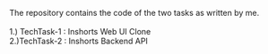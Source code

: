 The repository contains the code of the two tasks as written by me.<br><br>
1.) TechTask-1 : Inshorts Web UI Clone<br>
2.)TechTask-2 : Inshorts Backend API

